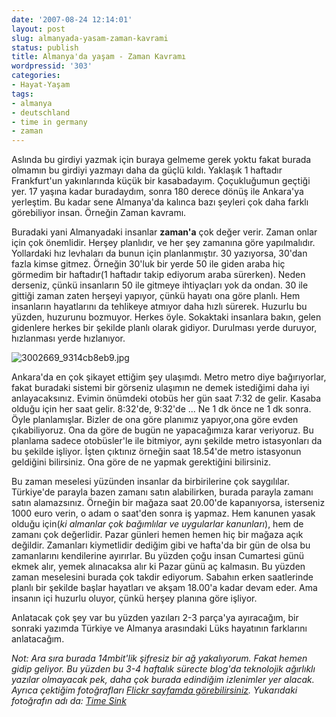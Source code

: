 ```yaml
---
date: '2007-08-24 12:14:01'
layout: post
slug: almanyada-yasam-zaman-kavrami
status: publish
title: Almanya'da yaşam - Zaman Kavramı
wordpressid: '303'
categories:
- Hayat-Yaşam
tags:
- almanya
- deutschland
- time in germany
- zaman
---
```


Aslında bu girdiyi yazmak için buraya gelmeme gerek yoktu fakat burada olmamın bu girdiyi yazmayı daha da güçlü kıldı. Yaklaşık 1 haftadır Frankfurt'un yakınlarında küçük bir kasabadayım. Çoçukluğumun geçtiği yer. 17 yaşına kadar buradaydım, sonra 180 derece dönüş ile Ankara'ya yerleştim. Bu kadar sene Almanya'da kalınca bazı şeyleri çok daha farklı görebiliyor insan. Örneğin Zaman kavramı. 

Buradaki yani Almanyadaki insanlar **zaman'a** çok değer verir. Zaman onlar için çok önemlidir. Herşey planlıdır, ve her şey zamanına göre yapılmalıdır. Yollardaki hız levhaları da bunun için planlanmıştır. 30 yazıyorsa, 30'dan fazla kimse gitmez. Örneğin 30'luk bir yerde 50 ile giden araba hiç görmedim bir haftadır(1 haftadır takip ediyorum araba sürerken). Neden derseniz, çünkü insanların 50 ile gitmeye ihtiyaçları yok da ondan. 30 ile gittiği zaman zaten herşeyi yapıyor, çünkü hayatı ona göre planlı. Hem insanların hayatlarını da tehlikeye atmıyor daha hızlı sürerek. Huzurlu bu yüzden, huzurunu bozmuyor. Herkes öyle. Sokaktaki insanlara bakın, gelen gidenlere herkes bir şekilde planlı olarak gidiyor. Durulması yerde duruyor, hızlanması yerde hızlanıyor. 

![3002669_9314cb8eb9.jpg](http://arsln.org/image/3002669_9314cb8eb9.jpg)

Ankara'da en çok şikayet ettiğim şey ulaşımdı. Metro metro diye bağırıyorlar, fakat buradaki sistemi bir görseniz ulaşımın ne demek istediğimi daha iyi anlayacaksınız. Evimin önümdeki otobüs her gün saat 7:32 de gelir. Kasaba olduğu için her saat gelir. 8:32'de, 9:32'de ... Ne 1 dk önce ne 1 dk sonra. Öyle planlamışlar. Bizler de ona göre planımız yapıyor,ona göre evden çıkabiliyoruz. Ona da göre de bugün ne yapacağımıza karar veriyoruz. Bu planlama sadece otobüsler'le ile bitmiyor, aynı şekilde metro istasyonları da bu şekilde işliyor. İşten çıktınız örneğin saat 18.54'de metro istasyonun geldiğini bilirsiniz. Ona göre de ne yapmak gerektiğini bilirsiniz. 

Bu zaman meselesi yüzünden insanlar da birbirilerine çok saygılılar. Türkiye'de parayla bazen zamanı satın alabilirken, burada parayla zamanı satın alamazsınız. Örneğin bir mağaza saat 20.00'de kapanıyorsa, isterseniz 1000 euro verin, o adam o saat'den sonra iş yapmaz. Hem kanunen yasak olduğu için(_ki almanlar çok bağımlılar ve uygularlar kanunları_), hem de zamanı çok değerlidir. Pazar günleri hemen hemen hiç bir mağaza açık değildir. Zamanları kiymetlidir dediğim gibi ve hafta'da bir gün de olsa bu zamanlarını kendilerine ayırırlar. Bu yüzden çoğu insan Cumartesi günü ekmek alır, yemek alınacaksa alır ki Pazar günü aç kalmasın. Bu yüzden zaman meselesini burada çok takdir ediyorum. Sabahın erken saatlerinde planlı bir şekilde başlar hayatları ve akşam 18.00'a kadar devam eder. Ama insanın içi huzurlu oluyor, çünkü herşey planına göre işliyor. 

Anlatacak çok şey var bu yüzden yazıları 2-3 parça'ya ayıracağım, bir sonraki yazımda Türkiye ve Almanya arasındaki Lüks hayatının farklarını anlatacağım. 

_Not: Ara sıra burada 14mbit'lik şifresiz bir ağ yakalıyorum. Fakat hemen gidip geliyor. Bu yüzden bu 3-4 haftalık sürecte blog'da teknolojik ağırlıklı yazılar olmayacak pek, daha çok burada edindiğim izlenimler yer alacak. Ayrıca çektiğim fotoğrafları [Flickr sayfamda görebilirsiniz](http://www.flickr.com/photos/ftharsln). Yukarıdaki fotoğrafın adı da: [Time Sink](http://www.flickr.com/photos/astrovinni/3002669/)_
